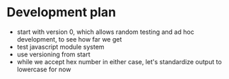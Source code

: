 # Development plan

* start with version 0, which allows random testing and ad hoc development, to see how far we get
* test javascript module system
* use versioning from start
* while we accept hex number in either case, let's standardize output to lowercase for now
